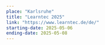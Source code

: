 ```yaml
---
place: "Karlsruhe"
title: "Learntec 2025"
link: "https://www.learntec.de/de/"
starting-date: 2025-05-06
ending-date: 2025-05-08
---
```

